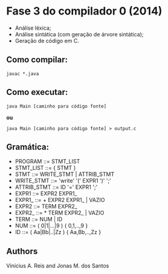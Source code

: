 Fase 3 do compilador 0 (2014)
============================
* Análise léxica;
* Análise sintática (com geração de árvore sintática);
* Geração de código em C.

Como compilar:
-------------
`javac *.java`

Como executar:
--------------
`java Main [caminho para código fonte]`

**ou**

`java Main [caminho para código fonte] > output.c`


Gramática:
----------
 * PROGRAM	::= STMT_LIST
 * STMT_LIST	::= { STMT }
 * STMT 	::=  WRITE_STMT | ATTRIB_STMT 
 * WRITE_STMT	::= 'write' '(' EXPR1 ')' ';'
 * ATTRIB_STMT	::= ID '=' EXPR1 ';'
 * EXPR1	::= EXPR2 EXPR1_
 * EXPR1_	::= + EXPR2 EXPR1_ | VAZIO
 * EXPR2	::= TERM EXPR2_
 * EXPR2_	::= * TERM EXPR2_  | VAZIO
 * TERM		::= NUM | ID
 * NUM		::= ( 0|1|...|9 ) { 0,1,..,9 }
 * ID		::= ( Aa|Bb|..|Zz ) { Aa,Bb,..,Zz }

Authors
-------
Vinícius A. Reis and Jonas M. dos Santos
